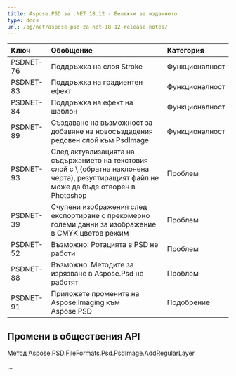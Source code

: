 ```yaml
---
title: Aspose.PSD за .NET 18.12 - Бележки за изданието
type: docs
url: /bg/net/aspose-psd-za-net-18-12-release-notes/
---
```


|**Ключ**|**Обобщение**|**Категория**|
| :- | :- | :- |
|PSDNET-76|Поддръжка на слоя Stroke|Функционалност|
|PSDNET-83|Поддръжка на градиентен ефект|Функционалност|
|PSDNET-84|Поддръжка на ефект на шаблон|Функционалност|
|PSDNET-89|Създаване на възможност за добавяне на новосъздадения редовен слой към PsdImage|Функционалност|
|PSDNET-93|След актуализацията на съдържанието на текстовия слой с \ (обратна наклонена черта), резултиращият файл не може да бъде отворен в Photoshop|Проблем|
|PSDNET-39|Счупени изображения след експортиране с прекомерно големи данни за изображение в CMYK цветов режим|Проблем|
|PSDNET-52|Възможно: Ротацията в PSD не работи|Проблем|
|PSDNET-88|Възможно: Методите за изрязване в Aspose.Psd не работят|Проблем|
|PSDNET-91|Приложете промените на Aspose.Imaging към Aspose.PSD|Подобрение|

## **Промени в обществения API**
Метод Aspose.PSD.FileFormats.Psd.PsdImage.AddRegularLayer

...
